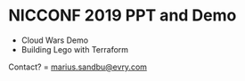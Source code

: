 NICCONF 2019 PPT and Demo
============================

- Cloud Wars Demo
- Building Lego with Terraform 

Contact? = marius.sandbu@evry.com
